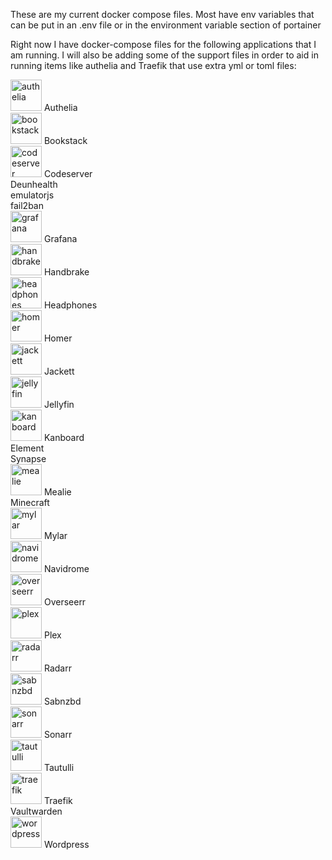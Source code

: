 These are my current docker compose files.  Most have env variables that can be put in an .env file or in the environment variable section of portainer

Right now I have docker-compose files for the following applications that I am running.  I will also be adding some of the support files in order to aid in running items like authelia and Traefik that use extra yml or toml files:

<img src="https://github.com/andrew-busbee/homer-icons/raw/master/png/authelia.png" alt="authelia" width="50"> Authelia<BR>
<img src="https://github.com/andrew-busbee/homer-icons/raw/master/png/bookstack.png" alt="bookstack" width="50"> Bookstack<BR>
<img src="https://github.com/andrew-busbee/homer-icons/raw/master/png/codeserver.png" alt="codeserver" width="50"> Codeserver<BR>
Deunhealth<BR>
emulatorjs<BR>
fail2ban<BR>
<img src="https://github.com/andrew-busbee/homer-icons/raw/master/png/grafana.png" alt="grafana" width="50"> Grafana<BR>
<img src="https://github.com/andrew-busbee/homer-icons/raw/master/png/handbrake.png" alt="handbrake" width="50"> Handbrake<BR>
<img src="https://github.com/andrew-busbee/homer-icons/raw/master/png/headphones.png" alt="headphones" width="50"> Headphones<BR>
<img src="https://github.com/andrew-busbee/homer-icons/raw/master/png/homer.png" alt="homer" width="50"> Homer<BR>
<img src="https://github.com/andrew-busbee/homer-icons/raw/master/png/jackett.png" alt="jackett" width="50"> Jackett<BR>
<img src="https://github.com/andrew-busbee/homer-icons/raw/master/png/jellyfin.png" alt="jellyfin" width="50"> Jellyfin<BR>
<img src="https://github.com/andrew-busbee/homer-icons/raw/master/png/kanboard.png" alt="kanboard" width="50"> Kanboard<BR>
Element<BR>
Synapse<BR>
<img src="https://github.com/andrew-busbee/homer-icons/raw/master/png/mealie.png" alt="mealie" width="50"> Mealie<BR>
Minecraft<BR>
<img src="https://github.com/andrew-busbee/homer-icons/raw/master/png/mylar.png" alt="mylar" width="50"> Mylar<BR>
<img src="https://github.com/andrew-busbee/homer-icons/raw/master/png/navidrome.png" alt="navidrome" width="50"> Navidrome<BR>
<img src="https://github.com/andrew-busbee/homer-icons/raw/master/png/overseerr.png" alt="overseerr" width="50"> Overseerr<BR>
<img src="https://github.com/andrew-busbee/homer-icons/raw/master/png/plex.png" alt="plex" width="50"> Plex<BR>
<img src="https://github.com/andrew-busbee/homer-icons/raw/master/png/radarr.png" alt="radarr" width="50"> Radarr<BR>
<img src="https://github.com/andrew-busbee/homer-icons/raw/master/png/sabnzbd.png" alt="sabnzbd" width="50"> Sabnzbd<BR>
<img src="https://github.com/andrew-busbee/homer-icons/raw/master/png/sonarr.png" alt="sonarr" width="50"> Sonarr<BR>
<img src="https://github.com/andrew-busbee/homer-icons/raw/master/png/tautulli.png" alt="tautulli" width="50"> Tautulli<BR>
<img src="https://github.com/andrew-busbee/homer-icons/raw/master/png/traefik.png" alt="traefik" width="50"> Traefik<BR>
Vaultwarden<BR>
<img src="https://github.com/andrew-busbee/homer-icons/raw/master/png/wordpress.png" alt="wordpress" width="50"> Wordpress<BR>
